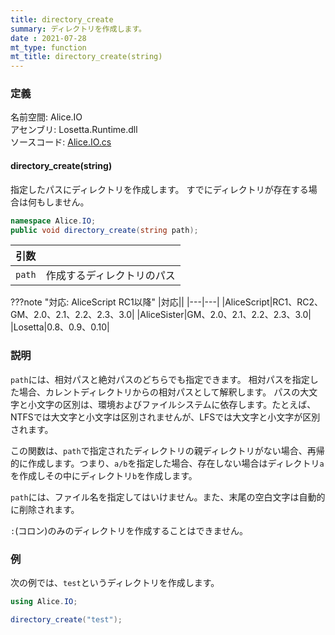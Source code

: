 ```yaml
---
title: directory_create
summary: ディレクトリを作成します。
date : 2021-07-28
mt_type: function
mt_title: directory_create(string)
---
```


### 定義
名前空間: Alice.IO<br/>
アセンブリ: Losetta.Runtime.dll<br/>
ソースコード: [Alice.IO.cs](https://github.com/WSOFT-Project/Losetta/blob/master/Losetta.Runtime/Alice.IO.cs)

#### directory_create(string)

指定したパスにディレクトリを作成します。
すでにディレクトリが存在する場合は何もしません。

```cs title="AliceScript"
namespace Alice.IO;
public void directory_create(string path);
```

|引数| |
|-|-|
|`path`|作成するディレクトリのパス|

???note "対応: AliceScript RC1以降"
    |対応||
    |---|---|
    |AliceScript|RC1、RC2、GM、2.0、2.1、2.2、2.3、3.0|
    |AliceSister|GM、2.0、2.1、2.2、2.3、3.0|
    |Losetta|0.8、0.9、0.10|

### 説明
`path`には、相対パスと絶対パスのどちらでも指定できます。
相対パスを指定した場合、カレントディレクトリからの相対パスとして解釈します。
パスの大文字と小文字の区別は、環境およびファイルシステムに依存します。たとえば、NTFSでは大文字と小文字は区別されませんが、LFSでは大文字と小文字が区別されます。

この関数は、`path`で指定されたディレクトリの親ディレクトリがない場合、再帰的に作成します。つまり、`a/b`を指定した場合、存在しない場合はディレクトリ`a`を作成しその中にディレクトリ`b`を作成します。

`path`には、ファイル名を指定してはいけません。また、末尾の空白文字は自動的に削除されます。

`:`(コロン)のみのディレクトリを作成することはできません。
### 例
次の例では、`test`というディレクトリを作成します。

```cs title="AliceScript"
using Alice.IO;

directory_create("test");
```
